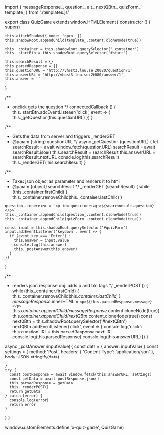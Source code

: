 import { messageResponse_, question_, alt_, nextQBtn_, quizForm_, template_ } from './templates.js'

export class QuizGame extends window.HTMLElement {
  constructor () {
    super()

    this.attachShadow({ mode: 'open' })
    this.shadowRoot.appendChild(template_.content.cloneNode(true))

    this._container = this.shadowRoot.querySelector('.container')
    this._startBtn = this.shadowRoot.querySelector('#start')

    this.searchResult = {}
    this.parsedResponse = {}
    this.questionURL = 'http://vhost3.lnu.se:20080/question/1'
    this.answerURL = 'http://vhost3.lnu.se:20080/answer/1'
    this.answer = ''
  }

  /**
   * onclick <start> gets the question
   */
  connectedCallback () {
    this._startBtn.addEventListener('click', event => {
      this._getQuestion(this.questionURL)
    })
  }

  /**
   * Gets the data from server and triggers _renderGET
   * @param {string} questionURL
   */
  async _getQuestion (questionURL) {
    let searchResult = await window.fetch(questionURL)
    searchResult = await searchResult.json()
    this.searchResult = searchResult
    this.answerURL = searchResult.nextURL
    console.log(this.searchResult)
    this._renderGET(this.searchResult)
  }

  /**
   * Takes json object as parameter and renders it to html
   * @param {object} searchResult
   */
  _renderGET (searchResult) {
    while (this._container.firstChild) {
      this._container.removeChild(this._container.lastChild)
    }

    question_.innerHTML = `<p id="questionPTag">${searchResult.question}</p>`
    this._container.appendChild(question_.content.cloneNode(true))
    this._container.appendChild(quizForm_.content.cloneNode(true))

    const input = this.shadowRoot.querySelector('#quizForm')
    input.addEventListener('keydown', event => {
      if (event.key === 'Enter') {
        this.answer = input.value
        console.log(this.answer)
        this._postAnswer(this.answer)
      }
    })
  }

  /**
   * renders json response obj. adds p and btn tags
   */
  _renderPOST () {
    while (this._container.firstChild) {
      this._container.removeChild(this._container.lastChild)
    }
    messageResponse_.innerHTML = `<p>${this.parsedResponse.message}</p>`
    this._container.appendChild(messageResponse_.content.cloneNode(true))
    this._container.appendChild(nextQBtn_.content.cloneNode(true))
    const nextQBtn = this.shadowRoot.querySelector('#nextQBtn')
    nextQBtn.addEventListener('click', event => {
      console.log('click')
      this.questionURL = this.parsedResponse.nextURL
      console.log(this.parsedResponse)
      console.log(this.answerURL)
    })
  }

  async _postAnswer (inputValue) {
    const data = { answer: inputValue }
    const settings = {
      method: 'Post',
      headers: {
        'Content-Type': 'application/json'
      },
      body: JSON.stringify(data)

    }
    try {
      const postResponse = await window.fetch(this.answerURL, settings)
      const getData = await postResponse.json()
      this.parsedResponse = getData
      this._renderPOST()
      return getData
    } catch (error) {
      console.log(error)
      return error
    }
  }
}

window.customElements.define('x-quiz-game', QuizGame)
